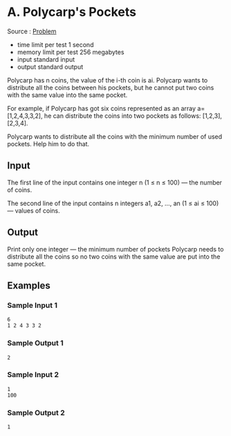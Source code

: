 # A. Polycarp's Pockets

Source : [Problem](https://codeforces.com/problemset/problem/1003/A)

- time limit per test 1 second
- memory limit per test 256 megabytes
- input standard input
- output standard output

Polycarp has n coins, the value of the i-th coin is ai. Polycarp wants to distribute all the coins between his pockets, but he cannot put two coins with the same value into the same pocket.

For example, if Polycarp has got six coins represented as an array a=[1,2,4,3,3,2], he can distribute the coins into two pockets as follows: [1,2,3],[2,3,4].

Polycarp wants to distribute all the coins with the minimum number of used pockets. Help him to do that.

## Input

The first line of the input contains one integer n (1 ≤ n ≤ 100) — the number of coins.

The second line of the input contains n integers a1, a2, …, an (1 ≤ ai ≤ 100) — values of coins.

## Output

Print only one integer — the minimum number of pockets Polycarp needs to distribute all the coins so no two coins with the same value are put into the same pocket.

## Examples

### Sample Input 1

    6
    1 2 4 3 3 2

### Sample Output 1

    2

### Sample Input 2

    1
    100

### Sample Output 2

    1
